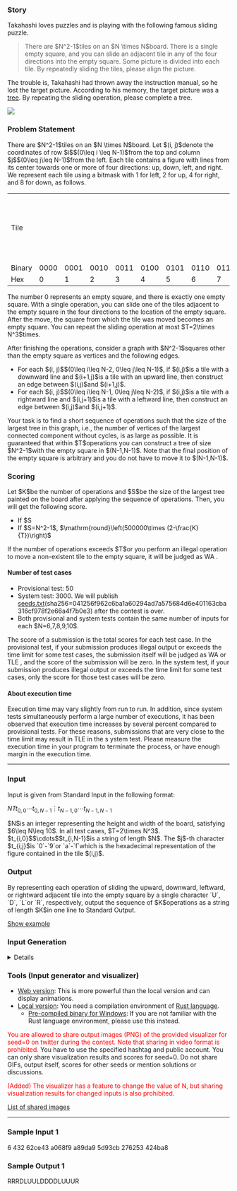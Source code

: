 
<div>

<span>

<span>

<div>

<section>

### **Story**

<p>
Takahashi loves puzzles and is playing with the following famous sliding puzzle.
</p>

<blockquote>

<p>
There are $N^2-1$tiles on an $N \times N$board.
There is a single empty square, and you can slide an adjacent tile in any of the four directions into the empty square.
Some picture is divided into each tile. By repeatedly sliding the tiles, please align the picture.
</p>

</blockquote>

<p>
The trouble is, Takahashi had thrown away the instruction manual, so he lost the target picture.
According to his memory, the target picture was a <a href="https://en.wikipedia.org/wiki/Tree_(graph_theory)">tree</a>.
By repeating the sliding operation, please complete a tree.
</p>

<p>

<img src="https://img.atcoder.jp/ahc011/df8bb452a2.gif">

</img>

</p>

</section>

</div>

<div>

<section>

### **Problem Statement**

<p>
There are $N^2-1$tiles on an $N \times N$board.
Let $(i, j)$denote the coordinates of row $i$$(0\leq i \leq N-1)$from the top and column $j$$(0\leq j\leq N-1)$from the left.
Each tile contains a figure with lines from its center towards one or more of four directions: up, down, left, and right.
We represent each tile using a bitmask with 1 for left, 2 for up, 4 for right, and 8 for down, as follows.
</p>

<table>

<tbody>

<tr>

<td>
Tile

</td>

<td>

<svg>

<rect>

</rect>

<line>

</line>

<line>

</line>

<line>

</line>

<line>

</line>

<rect>

</rect>

</svg>

</td>

<td>

<svg>

<rect>

</rect>

<line>

</line>

<line>

</line>

<line>

</line>

<line>

</line>

<g>

<line>

</line>

<circle>

</circle>

</g>

</svg>

</td>

<td>

<svg>

<rect>

</rect>

<line>

</line>

<line>

</line>

<line>

</line>

<line>

</line>

<g>

<line>

</line>

<circle>

</circle>

</g>

</svg>

</td>

<td>

<svg>

<rect>

</rect>

<line>

</line>

<line>

</line>

<line>

</line>

<line>

</line>

<g>

<line>

</line>

<line>

</line>

<circle>

</circle>

</g>

</svg>

</td>

<td>

<svg>

<rect>

</rect>

<line>

</line>

<line>

</line>

<line>

</line>

<line>

</line>

<g>

<line>

</line>

<circle>

</circle>

</g>

</svg>

</td>

<td>

<svg>

<rect>

</rect>

<line>

</line>

<line>

</line>

<line>

</line>

<line>

</line>

<g>

<line>

</line>

<line>

</line>

<circle>

</circle>

</g>

</svg>

</td>

<td>

<svg>

<rect>

</rect>

<line>

</line>

<line>

</line>

<line>

</line>

<line>

</line>

<g>

<line>

</line>

<line>

</line>

<circle>

</circle>

</g>

</svg>

</td>

<td>

<svg>

<rect>

</rect>

<line>

</line>

<line>

</line>

<line>

</line>

<line>

</line>

<g>

<line>

</line>

<line>

</line>

<line>

</line>

<circle>

</circle>

</g>

</svg>

</td>

<td>

<svg>

<rect>

</rect>

<line>

</line>

<line>

</line>

<line>

</line>

<line>

</line>

<g>

<line>

</line>

<circle>

</circle>

</g>

</svg>

</td>

<td>

<svg>

<rect>

</rect>

<line>

</line>

<line>

</line>

<line>

</line>

<line>

</line>

<g>

<line>

</line>

<line>

</line>

<circle>

</circle>

</g>

</svg>

</td>

<td>

<svg>

<rect>

</rect>

<line>

</line>

<line>

</line>

<line>

</line>

<line>

</line>

<g>

<line>

</line>

<line>

</line>

<circle>

</circle>

</g>

</svg>

</td>

<td>

<svg>

<rect>

</rect>

<line>

</line>

<line>

</line>

<line>

</line>

<line>

</line>

<g>

<line>

</line>

<line>

</line>

<line>

</line>

<circle>

</circle>

</g>

</svg>

</td>

<td>

<svg>

<rect>

</rect>

<line>

</line>

<line>

</line>

<line>

</line>

<line>

</line>

<g>

<line>

</line>

<line>

</line>

<circle>

</circle>

</g>

</svg>

</td>

<td>

<svg>

<rect>

</rect>

<line>

</line>

<line>

</line>

<line>

</line>

<line>

</line>

<g>

<line>

</line>

<line>

</line>

<line>

</line>

<circle>

</circle>

</g>

</svg>

</td>

<td>

<svg>

<rect>

</rect>

<line>

</line>

<line>

</line>

<line>

</line>

<line>

</line>

<g>

<line>

</line>

<line>

</line>

<line>

</line>

<circle>

</circle>

</g>

</svg>

</td>

<td>

<svg>

<rect>

</rect>

<line>

</line>

<line>

</line>

<line>

</line>

<line>

</line>

<g>

<line>

</line>

<line>

</line>

<line>

</line>

<line>

</line>

<circle>

</circle>

</g>

</svg>

</td>

</tr>

<tr>

<td>
Binary

</td>

<td>
0000

</td>

<td>
0001

</td>

<td>
0010

</td>

<td>
0011

</td>

<td>
0100

</td>

<td>
0101

</td>

<td>
0110

</td>

<td>
0111

</td>

<td>
1000

</td>

<td>
1001

</td>

<td>
1010

</td>

<td>
1011

</td>

<td>
1100

</td>

<td>
1101

</td>

<td>
1110

</td>

<td>
1111

</td>

</tr>

<tr>

<td>
Hex

</td>

<td>
0

</td>

<td>
1

</td>

<td>
2

</td>

<td>
3

</td>

<td>
4

</td>

<td>
5

</td>

<td>
6

</td>

<td>
7

</td>

<td>
8

</td>

<td>
9

</td>

<td>
a

</td>

<td>
b

</td>

<td>
c

</td>

<td>
d

</td>

<td>
e

</td>

<td>
f

</td>

</tr>

</tbody>

</table>

<p>
The number 0 represents an empty square, and there is exactly one empty square.
With a single operation, you can slide one of the tiles adjacent to the empty square in the four directions to the location of the empty square. After the move, the square from which the tile was moved becomes an empty square.
You can repeat the sliding operation at most $T=2\times N^3$times.
</p>

<p>
After finishing the operations, consider a graph with $N^2-1$squares other than the empty square as vertices and the following edges.
</p>

<ul>

<li>
For each $(i, j)$$(0\leq i\leq N-2, 0\leq j\leq N-1)$, if $(i,j)$is a tile with a downward line and $(i+1,j)$is a tile with an upward line, then construct an edge between $(i,j)$and $(i+1,j)$.
</li>

<li>
For each $(i, j)$$(0\leq i\leq N-1, 0\leq j\leq N-2)$, if $(i,j)$is a tile with a rightward line and $(i,j+1)$is a tile with a leftward line, then construct an edge between $(i,j)$and $(i,j+1)$.
</li>

</ul>

<p>
Your task is to find a short sequence of operations such that the size of the largest tree in this graph, i.e., the number of vertices of the largest connected component without cycles, is as large as possible.
It is guaranteed that within $T$operations you can construct a tree of size $N^2-1$with the empty square in $(N-1,N-1)$.
Note that the final position of the empty square is arbitrary and you do not have to move it to $(N-1,N-1)$.
</p>

</section>

</div>

<div>

<section>

### **Scoring**

<p>
Let $K$be the number of operations and $S$be the size of the largest tree painted on the board after applying the sequence of operations.
Then, you will get the following score.
</p>

<ul>

<li>
If $S<N^2-1$, $\mathrm{round}\left(500000\times \frac{S}{N^2-1}\right)$
</li>

<li>
If $S=N^2-1$, $\mathrm{round}\left(500000\times (2-\frac{K}{T})\right)$
</li>

</ul>

<p>
If the number of operations exceeds $T$or you perform an illegal operation to move a non-existent tile to the empty square, it will be judged as 
<span>
WA
</span>
.
</p>

#### **Number of test cases**

<ul>

<li>
Provisional test: 50
</li>

<li>
System test: 3000. We will publish <a href="https://img.atcoder.jp/ahc011/seeds.txt">seeds.txt</a>(sha256=041256f962c6ba1a60294ad7a575684d6e401163cba316cf978f2e66a4f7b0e3) after the contest is over.
</li>

<li>
Both provisional and system tests contain the same number of inputs for each $N=6,7,8,9,10$.
</li>

</ul>

<p>
The score of a submission is the total scores for each test case.
In the provisional test, if your submission produces illegal output or exceeds the time limit for some test cases, the submission itself will be judged as 
<span>
WA
</span>
or 
<span>
TLE
</span>
, and the score of the submission will be zero.
In the system test, if your submission produces illegal output or exceeds the time limit for some test cases, only the score for those test cases will be zero.
</p>

#### **About execution time**

<p>
Execution time may vary slightly from run to run.
In addition, since system tests simultaneously perform a large number of executions, it has been observed that execution time increases by several percent compared to provisional tests.
For these reasons, submissions that are very close to the time limit may result in 
<span>
TLE
</span>
in the s
ystem test.
Please measure the execution time in your program to terminate the process, or have enough margin in the execution time.
</p>

</section>

</div>

---

<div>

<div>

<section>

### **Input**

<p>
Input is given from Standard Input in the following format:
</p>

<div>

$N$$T$$t_{0,0}$$\cdots$$t_{0,N-1}$$\vdots$$t_{N-1,0}$$\cdots$$t_{N-1,N-1}$
</div>

<p>
$N$is an integer representing the height and width of the board, satisfying $6\leq N\leq 10$.
In all test cases, $T=2\times N^3$.
$t_{i,0}$$\cdots$$t_{i,N-1}$is a string of length $N$.
The $j$-th character $t_{i,j}$is `0`-`9`or `a`-`f`which is the hexadecimal representation of the figure contained in the tile $(i,j)$.
</p>

</section>

</div>

<div>

<section>

### **Output**

<p>
By representing each operation of sliding the upward, downward, leftward, or rightward adjacent tile into the empty square by a single character `U`, `D`, `L`or `R`, respectively, output the sequence of $K$operations as a string of length $K$in one line to Standard Output.
</p>

<p>
<a href="https://img.atcoder.jp/ahc011/df8bb452a2.html?lang=en&seed=0&output=RRRDLUULDDDDLUUUR">Show example</a>
</p>

</section>

</div>

<div>

<section>

### **Input Generation**

<details>

#### **Generation of $N$and $T$**

<p>
We generate $N$as the remainder of the seed value divided by 5 + 6.
Hence, you can generate inputs with a specific $N$value by adjusting the seed value.
We set $T=2\times N^3$.
</p>

#### **Generation of $t_{i,j}$**

<p>
Let $[k]=\{0,1,\cdots,k-1\}$.
We randomly generate a spanning tree $(V,F)$with vertices $V=[N]\times [N]\setminus \{(N-1,N-1)\}$as follows.
</p>

<ol>

<li>
First, we randomly shuffle edges $\{\{(i,j),(i+1,j)\}\mid (i,j)\in [N-1]\times [N]\setminus \{(N-2,N-1)\}\}\cup\{\{(i,j),(i,j+1)\}\mid (i,j)\in [N]\times [N-1]\setminus \{(N-1,N-2)\}\}$and obtain an ordered edge list $e_0, e_1, \cdots$.
</li>

<li>
Starting from $F=\emptyset$, for each $e_k=\{(i,j),(i',j')\}$, we insert $e_k$into $F$if $(i,j)$and $(i',j')$are not connected in $(V,F)$.
</li>

</ol>

<p>
From the obtained spanning tree, we construct tiles on which a tree of size $N^2-1$is drawn, as follows.
</p>

<ol>

<li>
For each $(i,j)$, if $\{(i,j),(i+1,j)\}\in F$, then draw a downward line on tile $(i, j)$and an upward line on tile $(i+1,j)$.
</li>

<li>
For each $(i,j)$, if $\{(i,j),(i,j+1)\}\in F$, then draw a rightward line on tile $(i, j)$and a leftward line on tile $(i,j+1)$.
</li>

</ol>

<p>
Finally, starting from the constructed tile layout, randomly perform $T=2\times N^3$sliding operations, and let $t$be the tile layout after the operations.
Here, the $k (\geq 2)$-th operation is chosen uniformly at random from at most three directions excluding the direction that reverts the $(k-1)$-th operation.
</p>

</details>

</section>

</div>

<div>

<section>

### **Tools (Input generator and visualizer)**

<ul>

<li>
<a href="https://img.atcoder.jp/ahc011/df8bb452a2.html?lang=en">Web version</a>: This is more powerful than the local version and can display animations.
</li>

<li>
<a href="https://img.atcoder.jp/ahc011/df8bb452a2.zip">Local version</a>: You need a compilation environment of <a href="https://www.rust-lang.org/">Rust language</a>.
<ul>

<li>
<a href="https://img.atcoder.jp/ahc011/df8bb452a2_windows.zip">Pre-compiled binary for Windows</a>: If you are not familiar with the Rust language environment, please use this instead.
</li>

</ul>

</li>

</ul>

<p>

<font color="red">You are allowed to share output images (PNG) of the provided visualizer for seed=0 on twitter during the contest.
Note that sharing in video format is prohibited.
</font>
You have to use the specified hashtag and public account.
You can only share visualization results and scores for seed=0.
Do not share GIFs, output itself, scores for other seeds or mention solutions or discussions.

<font color="red">(Added) The visualizer has a feature to change the value of N, but sharing visualization results for changed inputs is also prohibited.
</font>

</p>

<p>
<a href="https://twitter.com/search?q=%23AHC011%20%23visualizer&src=typed_query&f=live">List of shared images</a>
</p>

</section>

</div>

</div>

---

<div>

<section>

### **Sample Input 1**

<div>

6 432
62ce43
a068f9
a89da9
5d93cb
276253
424ba8

</div>

</section>

</div>

<div>

<section>

### **Sample Output 1**

<div>

RRRDLUULDDDDLUUUR

</div>

</section>

</div>

</span>

</span>

</div>
